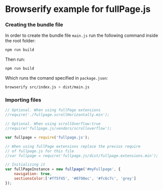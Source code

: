 # Browserify example for fullPage.js

### Creating the bundle file

In order to create the bundle file `main.js` run the following command inside the root folder:

```sh
npm run build
```

Then run:
```sh
npm run build
```

Which runs the comand specified in `package.json`:

```sh
browserify src/index.js > dist/main.js
```

### Importing files

```javascript
// Optional. When using fullPage extensions
//require('./fullpage.scrollHorizontally.min');

// Optional. When using scrollOverflow:true
//require('fullpage.js/vendors/scrolloverflow');

var fullpage = require('fullpage.js');

// When using fullPage extensions replace the previos require
// of fullpage.js for this file
//var fullpage = require('fullpage.js/dist/fullpage.extensions.min');

// Initializing it
var fullPageInstance = new fullpage('#myFullpage', {
    navigation: true,
    sectionsColor:['#ff5f45', '#0798ec', '#fc6c7c', 'grey']
});
```

